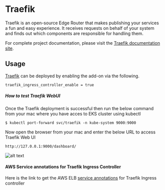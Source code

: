 # Traefik 

Traefik is an open-source Edge Router that makes publishing your services a fun and easy experience. It receives requests on behalf of your system and finds out which components are responsible for handling them.

For complete project documentation, please visit the [Traefik documentation site](https://doc.traefik.io/traefik/).

## Usage 

[Traefik](kubernetes-addons/traefik-ingress/README.md) can be deployed by enabling the add-on via the following.

```hcl
traefik_ingress_controller_enable = true
```

##### How to test Traefik WebUI

Once the Traefik deployment is successful then run the below command from your mac where you have acces to EKS cluster using kubectl

```
$ kubectl port-forward svc/traefik -n kube-system 9000:9000
```

Now open the browser from your mac and enter the below URL to access Traefik Web UI

```    
http://127.0.0.1:9000/dashboard/
```
 
![alt text](https://github.com/aws-samples/aws-eks-accelerator-for-terraform/blob/a8ceac6c977a3ccbcb95ef7fb21fff0daf0b7081/images/traefik_web_ui.png "Traefik Dashboard")

#### AWS Service annotations for Traefik Ingress Controller
Here is the link to get the AWS ELB [service annotations](https://kubernetes-sigs.github.io/aws-load-balancer-controller/latest/guide/service/annotations/) for Traefik Ingress controller